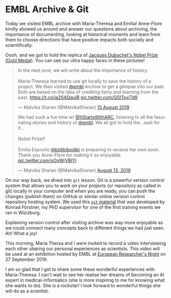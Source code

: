 # EMBL Archive & Git

Today we visited EMBL archive with Maria-Theresa and Emilia!
Anne-Flore kindly showed us around and answer our questions about archiving, the importance of documenting, looking at historical moments and learn from them to choose directions that have positive impacts both socially and scientifically.

Oooh, and we got to hold the replica of [Jacques Dubochet's Nobel Prize (Gold Medal)](https://archive.embl.org/index.php/nobel-prize). 
You can see our ultra happy faces in these pictures!

<blockquote class="twitter-tweet" data-lang="en-gb"><p lang="en" dir="ltr">In the next post, we will write about the importance of history. <br><br>Maria-Theresa learned to use git locally to save the history of a project. We then visited <a href="https://twitter.com/embl?ref_src=twsrc%5Etfw">@embl</a> Archive to get a glimpse into our past. Both are based on the idea of crediting fairly and learning from the past. <a href="https://t.co/ia2S4QquIB">https://t.co/ia2S4QquIB</a> <a href="https://t.co/QSITsxiTd9">pic.twitter.com/QSITsxiTd9</a></p>&mdash; Malvika Sharan (@MalvikaSharan) <a href="https://twitter.com/MalvikaSharan/status/1161379253449105408?ref_src=twsrc%5Etfw">13 August 2019</a></blockquote>
<script async src="https://platform.twitter.com/widgets.js" charset="utf-8"></script>

<blockquote class="twitter-tweet"><p lang="en" dir="ltr">We had such a fun time w/ <a href="https://twitter.com/ItStartsWithARC?ref_src=twsrc%5Etfw">@ItStartsWithARC</a>, listening to all the fascinating stories and history of <a href="https://twitter.com/embl?ref_src=twsrc%5Etfw">@embl</a>. We all got to hold the...wait for it...<br><br>Nobel Prize!!<br><br>Emilia Esposito <a href="https://twitter.com/bidibibodibi?ref_src=twsrc%5Etfw">@bidibibodibi</a> is preparing to receive her own soon. Thank you Anne-Flore for making it so enjoyable. <a href="https://t.co/sOxWrVBIYj">pic.twitter.com/sOxWrVBIYj</a></p>&mdash; Malvika Sharan (@MalvikaSharan) <a href="https://twitter.com/MalvikaSharan/status/1161381499696033792?ref_src=twsrc%5Etfw">August 13, 2019</a></blockquote> <script async src="https://platform.twitter.com/widgets.js" charset="utf-8"></script> 

On our way back, we dived into `git` lesson.
Git is a powerful version control system that allows you to work on your projects (or repository as called in git) locally in your computer and when you are ready, you can push the changes (publish them) on GitHub  or similar online version control repository hosting system.
We used this [`git` material](https://github.com/malvikasharan/2017-09-04-Software_Carpentry_Wuerzburg_Teaching_Material/blob/master/Git/Git.md) that was developed by Konrad Förstner, my PhD supervisor for one of the first training events we ran in Würzburg.

Explaining version control after visiting archive was way more enjoyable as we could connect many concepts back to different things we had just seen.
Ah! What a joy!

This morning, Maria Thersa and I were invited to record a video interviewing each other sharing our personal experiences as scientists.
This video will be used at an exhibition hosted by EMBL at [European Researcher's Night](https://www.embl.org/news/events/european-researchers-night-2019/) on 27 September 2019.

I am so glad that I got to share some these wonderful experiences with Maria-Theresa.
I can't wait to see her realise her dreams of becoming an AI expert in medical-informatics (she is more inspiring to me for knowing what she wants to do). 
She is a rockstar! I look forward to wonderful things she will do as a scientist.
